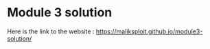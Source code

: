 # Module 3 solution
Here is the link to the website : https://maliksploit.github.io/module3-solution/
